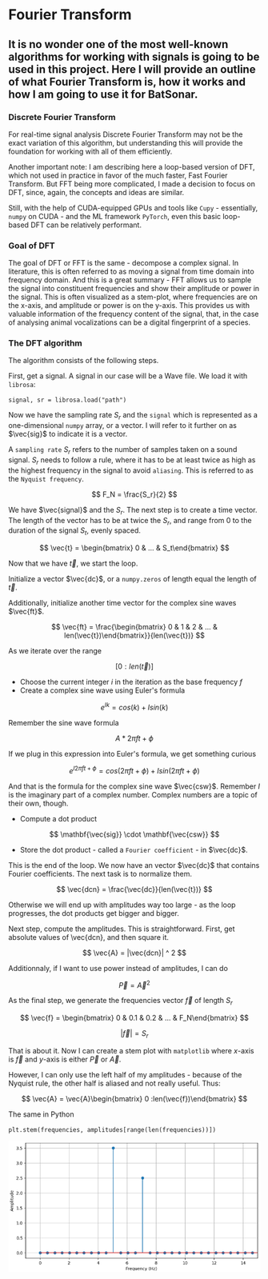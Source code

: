 # Fourier Transform

## It is no wonder one of the most well-known algorithms for working with signals is going to be used in this project. Here I will provide an outline of what Fourier Transform is, how it works and how I am going to use it for BatSonar.

### Discrete Fourier Transform

For real-time signal analysis Discrete Fourier Transform may not be the exact variation of this algorithm, but understanding this will provide the foundation for working with all of them efficiently.

Another important note: I am describing here a loop-based version of DFT, which not used in practice in favor of the much faster, Fast Fourier Transform. But FFT being more complicated, I made a decision to focus on DFT, since, again, the concepts and ideas are similar. 

Still, with the help of CUDA-equipped GPUs and tools like `Cupy` - essentially, `numpy` on CUDA - and the ML framework `PyTorch`, even this basic loop-based DFT can be relatively performant.

### Goal of DFT

The goal of DFT or FFT is the same - decompose a complex signal. In literature, this is often referred to as moving a signal from time domain into frequency domain. And this is a great summary - FFT allows us to sample the signal into constituent frequencies and show their amplitude or power in the signal. This is often visualized as a stem-plot, where frequencies are on the x-axis, and amplitude or power is on the y-axis. This provides us with valuable information of the frequency content of the signal, that, in the case of analysing animal vocalizations can be a digital fingerprint of a species.

### The DFT algorithm

The algorithm consists of the following steps.

First, get a signal. A signal in our case will be a Wave file. We load it with `librosa`:

```
signal, sr = librosa.load("path")
```

Now we have the sampling rate $S_r$ and the `signal` which is represented as a one-dimensional `numpy` array, or a vector. I will refer to it further on as $\vec{sig}$ to indicate it is a vector.

A `sampling rate` $S_r$ refers to the number of samples taken on a sound signal. $S_r$ needs to follow a rule, where it has to be at least twice as high as the highest frequency in the signal to avoid `aliasing`. This is referred to as the `Nyquist frequency`.

$$
F_N = \frac{S_r}{2}
$$

We have $\vec{signal}$ and the $S_r$. The next step is to create a time vector. The length of the vector has to be at twice the $S_r$, and range from 0 to the duration of the signal $S_t$, evenly spaced.

$$
\vec{t} = \begin{bmatrix} 0  & ... & S_t\end{bmatrix}
$$

Now that we have $\vec{t}$, we start the loop.

Initialize a vector $\vec{dc}$, or a `numpy.zeros` of length equal the length of $\vec{t}$.

Additionally, initialize another time vector for the complex sine waves $\vec{ft}$.

$$
\vec{ft} = \frac{\begin{bmatrix} 0 & 1 & 2  & ... & len(\vec{t})\end{bmatrix}}{len(\vec{t})}
$$


As we iterate over the range  

$$
[0:len(\vec{t})]
$$

- Choose the current integer $i$ in the iteration as the base frequency $f$
- Create a complex sine wave using Euler's formula

$$
e^{Ik} = cos(k) + Isin(k)
$$

Remember the sine wave formula

$$
A * 2 \pi ft+\phi
$$

If we plug in this expression into Euler's formula, we get something curious

$$
e^{I2 \pi ft+\phi} = cos(2 \pi ft+\phi) + Isin(2 \pi ft+\phi)
$$

And that is the formula for the complex sine wave $\vec{csw}$. Remember $I$ is the imaginary part of a complex number. Complex numbers are a topic of their own, though. 

- Compute a dot product

$$
\mathbf{\vec{sig}} \cdot \mathbf{\vec{csw}} 
$$

- Store the dot product - called a `Fourier coefficient` - in $\vec{dc}$.


This is the end of the loop. We now have an vector $\vec{dc}$ that contains Fourier coefficients. The next task is to normalize them.

$$
\vec{dcn} = \frac{\vec{dc}}{len(\vec{t})}
$$

Otherwise we will end up with amplitudes way too large - as the loop progresses, the dot products get bigger and bigger.

Next step, compute the amplitudes. This is straightforward. First, get absolute values of \vec{dcn}, and then square it.

$$
\vec{A} = |\vec{dcn}| ^ 2
$$

Additionnaly, if I want to use power instead of amplitudes, I can do

$$
\vec{P} = \vec{A}^2
$$

As the final step, we generate the frequencies vector $\vec{f}$ of length $S_r$

$$
\vec{f} = \begin{bmatrix} 0 & 0.1 & 0.2 & ... & F_N\end{bmatrix}
$$

$$
|\vec{f}| = S_r
$$

That is about it. Now I can create a stem plot with `matplotlib` where $x\text{-axis}$ is $\vec{f}$ and $y\text{-axis}$ is either $\vec{P}$ or $\vec{A}$.

However, I can only use the left half of my amplitudes - because of the Nyquist rule, the other half is aliased and not really useful. Thus:

$$
\vec{A} = \vec{A}\begin{bmatrix} 0 :len(\vec{f})\end{bmatrix}
$$

The same in Python

```
plt.stem(frequencies, amplitudes[range(len(frequencies))])
```

![StemPlot](stemplot.png)
